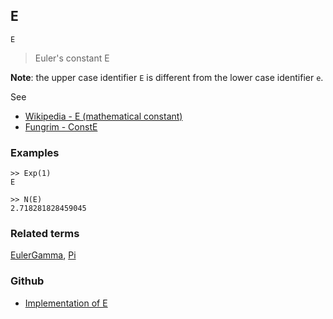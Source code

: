 ## E 

```
E
```

> Euler's constant E

**Note**: the upper case identifier `E` is different from the lower case identifier `e`.

See
* [Wikipedia - E (mathematical constant)](https://en.wikipedia.org/wiki/E_(mathematical_constant))
* [Fungrim - ConstE](http://fungrim.org/symbol/ConstE/)

### Examples

``` 
>> Exp(1)
E

>> N(E)
2.718281828459045
```

### Related terms 
[EulerGamma](EulerGamma.md), [Pi](Pi.md)

### Github

* [Implementation of E](https://github.com/axkr/symja_android_library/blob/master/symja_android_library/matheclipse-core/src/main/java/org/matheclipse/core/builtin/ConstantDefinitions.java#L747) 
